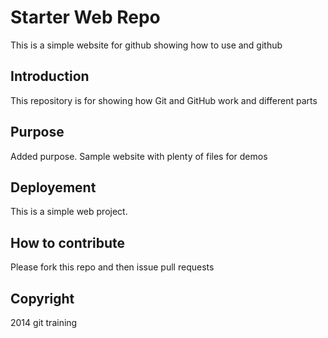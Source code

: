 # Starter Web Repo

This is a simple website for github showing how to use and github

## Introduction 

This repository is for showing how Git and GitHub work and different parts

## Purpose

Added purpose. Sample website with plenty of files for demos

## Deployement

This is a simple web project.

## How to contribute

Please fork this repo and then issue pull requests

## Copyright

2014 git training